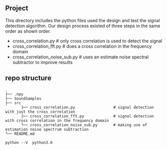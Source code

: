 ## Project
This directory includes the python files used the design and test the signal detection algorithm.
Our design process existed of three steps in the same order as shown order.
* cross_correlation.py          # only cross correlation is used to detect the signal
* cross_correlation_fft.py      # does a cross correlation in the frequency domain
* cross_correlation_noise_sub.py # uses an estimate noise spectral subtractor to improve results
## repo structure
    .
    ├── .npy                    
    ├── SoundSamples            
    ├── src                     
           ├── cross_correlation.py                 # signal detection with just the cross correlation
           ├── cross_correlation_fft.py             # signal detection with cross correlation in the frequency domain
           └── cross_correlation_noise_sub.py       # making use of estimation noise spectrum subtraction
    └── README.md
 ```
python --V  python3.6
```
